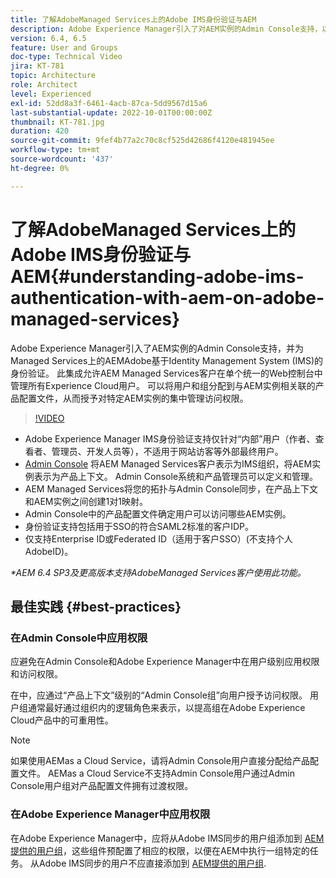 ```yaml
---
title: 了解AdobeManaged Services上的Adobe IMS身份验证与AEM
description: Adobe Experience Manager引入了对AEM实例的Admin Console支持，以及在Managed Services上对AEM的基于Adobe IMS (Identity Management System)的身份验证。   此集成允许AEM Managed Services客户在单个统一的Web控制台中管理所有Experience Cloud用户。 可以将用户和组分配到与AEM实例相关联的产品配置文件，从而授予对特定AEM实例的集中管理访问权限。
version: 6.4, 6.5
feature: User and Groups
doc-type: Technical Video
jira: KT-781
topic: Architecture
role: Architect
level: Experienced
exl-id: 52dd8a3f-6461-4acb-87ca-5dd9567d15a6
last-substantial-update: 2022-10-01T00:00:00Z
thumbnail: KT-781.jpg
duration: 420
source-git-commit: 9fef4b77a2c70c8cf525d42686f4120e481945ee
workflow-type: tm+mt
source-wordcount: '437'
ht-degree: 0%

---
```


# 了解AdobeManaged Services上的Adobe IMS身份验证与AEM{#understanding-adobe-ims-authentication-with-aem-on-adobe-managed-services}

Adobe Experience Manager引入了AEM实例的Admin Console支持，并为Managed Services上的AEMAdobe基于Identity Management System (IMS)的身份验证。   此集成允许AEM Managed Services客户在单个统一的Web控制台中管理所有Experience Cloud用户。 可以将用户和组分配到与AEM实例相关联的产品配置文件，从而授予对特定AEM实例的集中管理访问权限。

>[!VIDEO](https://video.tv.adobe.com/v/26170?quality=12&learn=on)

* Adobe Experience Manager IMS身份验证支持仅针对“内部”用户（作者、查看者、管理员、开发人员等），不适用于网站访客等外部最终用户。
* [Admin Console](https://adminconsole.adobe.com/) 将AEM Managed Services客户表示为IMS组织，将AEM实例表示为产品上下文。 Admin Console系统和产品管理员可以定义和管理。
* AEM Managed Services将您的拓扑与Admin Console同步，在产品上下文和AEM实例之间创建1对1映射。
* Admin Console中的产品配置文件确定用户可以访问哪些AEM实例。
* 身份验证支持包括用于SSO的符合SAML2标准的客户IDP。
* 仅支持Enterprise ID或Federated ID（适用于客户SSO）(不支持个人AdobeID)。

*&#42;AEM 6.4 SP3及更高版本支持AdobeManaged Services客户使用此功能。*

## 最佳实践 {#best-practices}

### 在Admin Console中应用权限

应避免在Admin Console和Adobe Experience Manager中在用户级别应用权限和访问权限。

在中，应通过“产品上下文”级别的“Admin Console组”向用户授予访问权限。 用户组通常最好通过组织内的逻辑角色来表示，以提高组在Adobe Experience Cloud产品中的可重用性。

>[!NOTE]
>
> 如果使用AEMas a Cloud Service，请将Admin Console用户直接分配给产品配置文件。 AEMas a Cloud Service不支持Admin Console用户通过Admin Console用户组对产品配置文件拥有过渡权限。

### 在Adobe Experience Manager中应用权限

在Adobe Experience Manager中，应将从Adobe IMS同步的用户组添加到 [AEM提供的用户组](https://experienceleague.adobe.com/docs/experience-manager-65/administering/security/security.html)，这些组件预配置了相应的权限，以便在AEM中执行一组特定的任务。 从Adobe IMS同步的用户不应直接添加到 [AEM提供的用户组](https://experienceleague.adobe.com/docs/experience-manager-65/administering/security/security.html).
